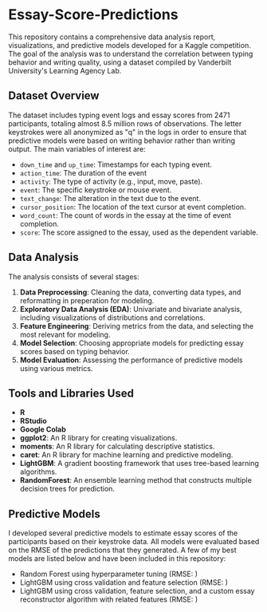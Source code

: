 # Essay-Score-Predictions

This repository contains a comprehensive data analysis report, visualizations, and predictive models developed for a Kaggle competition. The goal of the analysis was to understand the correlation between typing behavior and writing quality, using a dataset compiled by Vanderbilt University's Learning Agency Lab.

## Dataset Overview

The dataset includes typing event logs and essay scores from 2471 participants, totaling almost 8.5 million rows of observations. The letter keystrokes were all anonymized as "q" in the logs in order to ensure that predictive models were based on writing behavior rather than writing output. The main variables of interest are:

- `down_time` and `up_time`: Timestamps for each typing event.
- `action_time`: The duration of the event
- `activity`: The type of activity (e.g., input, move, paste).
- `event`: The specific keystroke or mouse event.
- `text_change`: The alteration in the text due to the event.
- `cursor_position`: The location of the text cursor at event completion.
- `word_count`: The count of words in the essay at the time of event completion.
- `score`: The score assigned to the essay, used as the dependent variable.

## Data Analysis

The analysis consists of several stages:

1. **Data Preprocessing**: Cleaning the data, converting data types, and reformatting in preperation for modeling.
2. **Exploratory Data Analysis (EDA)**: Univariate and bivariate analysis, including visualizations of distributions and correlations.
3. **Feature Engineering**: Deriving metrics from the data, and selecting the most relevant for modeling.
4. **Model Selection**: Choosing appropriate models for predicting essay scores based on typing behavior.
5. **Model Evaluation**: Assessing the performance of predictive models using various metrics.

## Tools and Libraries Used

- **R**
- **RStudio**
- **Google Colab**
- **ggplot2**: An R library for creating visualizations.
- **moments**: An R library for calculating descriptive statistics.
- **caret**: An R library for machine learning and predictive modeling.
- **LightGBM**: A gradient boosting framework that uses tree-based learning algorithms.
- **RandomForest**: An ensemble learning method that constructs multiple decision trees for prediction.

## Predictive Models

I developed several predictive models to estimate essay scores of the participants based on their keystroke data. All models were evaluated based on the RMSE of the predictions that they generated. A few of my best models are listed below and have been included in this repository:

- Random Forest using hyperparameter tuning (RMSE: )
- LightGBM using cross validation and feature selection (RMSE: )
- LightGBM using cross validation, feature selection, and a custom essay reconstructor algorithm with related features (RMSE: )
